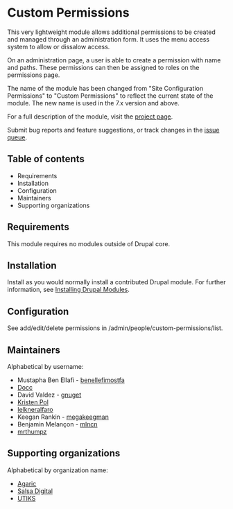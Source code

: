 # Custom Permissions

This very lightweight module allows additional permissions to be created and
managed through an administration form. It uses the menu access system to allow
or dissalow access.

On an administration page, a user is able to create a permission with name and
paths. These permissions can then be assigned to roles on the permissions page.

The name of the module has been changed from "Site Configuration Permissions"
to "Custom Permissions" to reflect the current state of the module. The new
name is used in the 7.x version and above.

For a full description of the module, visit the
[project page](https://www.drupal.org/project/config_perms).

Submit bug reports and feature suggestions, or track changes in the
[issue queue](https://www.drupal.org/project/issues/config_perms).

## Table of contents

- Requirements
- Installation
- Configuration
- Maintainers
- Supporting organizations

## Requirements

This module requires no modules outside of Drupal core.

## Installation

Install as you would normally install a contributed Drupal module. For further
information, see
[Installing Drupal Modules](https://www.drupal.org/docs/extending-drupal/installing-drupal-modules).

## Configuration

See add/edit/delete permissions in /admin/people/custom-permissions/list.

## Maintainers

Alphabetical by username:

- Mustapha Ben Ellafi - [benellefimostfa](https://www.drupal.org/u/benellefimostfa)
- [Docc](https://www.drupal.org/u/docc)
- David Valdez - [gnuget](https://www.drupal.org/u/gnuget)
- [Kristen Pol](https://www.drupal.org/u/kristen-pol)
- [lelkneralfaro](https://www.drupal.org/u/lelkneralfaro)
- Keegan Rankin - [megakeegman](https://www.drupal.org/u/megakeegman)
- Benjamin Melançon - [mlncn](https://www.drupal.org/u/mlncn)
- [mrthumpz](https://www.drupal.org/u/mrthumpz)

## Supporting organizations

Alphabetical by organization name:

- [Agaric](https://www.drupal.org/agaric)
- [Salsa Digital](https://www.drupal.org/salsa-digital)
- [UTIKS](https://www.drupal.org/utiks)
